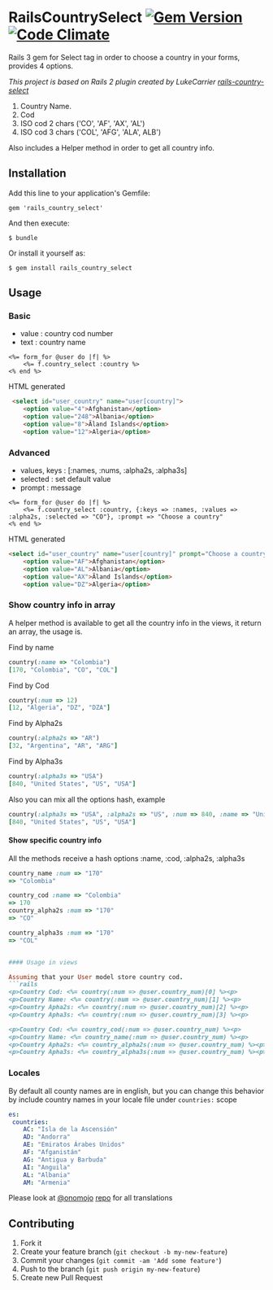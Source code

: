 # RailsCountrySelect [![Gem Version](https://badge.fury.io/rb/rails_country_select.png)](http://badge.fury.io/rb/rails_country_select) [![Code Climate](https://codeclimate.com/github/rderoldan1/rails_country_select.png)](https://codeclimate.com/github/rderoldan1/rails_country_select)

Rails 3 gem for Select tag in order to choose a country in your forms, provides 4 options.

*This project is based on Rails 2 plugin created by LukeCarrier [rails-country-select](https://github.com/rderoldan1/rails-country-select/blob/master/lib/country_definitions.rb)*

1. Country Name.
2. Cod
3. ISO cod 2 chars ('CO', 'AF', 'AX', 'AL')
4. ISO cod 3 chars ('COL', 'AFG', 'ALA', ALB')

Also includes a Helper method in order to get all country info.

## Installation

Add this line to your application's Gemfile:

    gem 'rails_country_select'

And then execute:

    $ bundle

Or install it yourself as:

    $ gem install rails_country_select

## Usage

### Basic
* value : country cod number
* text  : country name
```rails
<%= form_for @user do |f| %>
    <%= f.country_select :country %>
<% end %>
```

HTML generated
```html
 <select id="user_country" name="user[country]">
    <option value="4">Afghanistan</option>
    <option value="248">Albania</option>
    <option value="8">Ãland Islands</option>
    <option value="12">Algeria</option>
```

### Advanced
* values, keys : [:names, :nums, :alpha2s, :alpha3s]
* selected      : set default value
* prompt       : message

```rails
<%= form_for @user do |f| %>
    <%= f.country_select :country, {:keys => :names, :values => :alpha2s, :selected => "CO"}, :prompt => "Choose a country"
<% end %>
```

HTML generated

```html
<select id="user_country" name="user[country]" prompt="Choose a country" value="CO">
    <option value="AF">Afghanistan</option>
    <option value="AL">Albania</option>
    <option value="AX">Ãland Islands</option>
    <option value="DZ">Algeria</option>
```


### Show country info in array
A helper method is available to get all the country info in the views, it return an array, the usage is.

Find by name
```ruby
country(:name => "Colombia")
[170, "Colombia", "CO", "COL"]
```

Find by Cod
```ruby
country(:num => 12)
[12, "Algeria", "DZ", "DZA"]
```

Find by Alpha2s
```ruby
country(:alpha2s => "AR")
[32, "Argentina", "AR", "ARG"]
```

Find by Alpha3s
```ruby
country(:alpha3s => "USA")
[840, "United States", "US", "USA"]
```

Also you can mix all the options hash, example
```ruby
country(:alpha3s => "USA", :alpha2s => "US", :num => 840, :name => "United States")
[840, "United States", "US", "USA"]
```

#### Show specific country info
All the methods receive a hash options :name, :cod, :alpha2s, :alpha3s
```ruby
country_name :num => "170"
=> "Colombia"

country_cod :name => "Colombia"
=> 170
country_alpha2s :num => "170"
=> "CO"

country_alpha3s :num => "170"
=> "COL"


#### Usage in views

Assuming that your User model store country cod.
```rails
<p>Country Cod: <%= country(:num => @user.country_num)[0] %><p>
<p>Country Name: <%= country(:num => @user.country_num)[1] %><p>
<p>Country Apha2s: <%= country(:num => @user.country_num)[2] %><p>
<p>Country Apha3s: <%= country(:num => @user.country_num)[3] %><p>

<p>Country Cod: <%= country_cod(:num => @user.country_num) %><p>
<p>Country Name: <%= country_name(:num => @user.country_num) %><p>
<p>Country Apha2s: <%= country_alpha2s(:num => @user.country_num) %><p>
<p>Country Apha3s: <%= country_alpha3s(:num => @user.country_num) %><p>

```

### Locales

By default all county names are in english, but you can change this behavior by include country names in
your locale file under `countries:` scope

```yml
es:
 countries:
    AC: "Isla de la Ascensión"
    AD: "Andorra"
    AE: "Emiratos Árabes Unidos"
    AF: "Afganistán"
    AG: "Antigua y Barbuda"
    AI: "Anguila"
    AL: "Albania"
    AM: "Armenia"
```

Please look at [@onomojo](https://github.com/onomojo) [repo](https://github.com/onomojo/i18n-country-translations/tree/master/rails/locale) for all translations




## Contributing

1. Fork it
2. Create your feature branch (`git checkout -b my-new-feature`)
3. Commit your changes (`git commit -am 'Add some feature'`)
4. Push to the branch (`git push origin my-new-feature`)
5. Create new Pull Request
